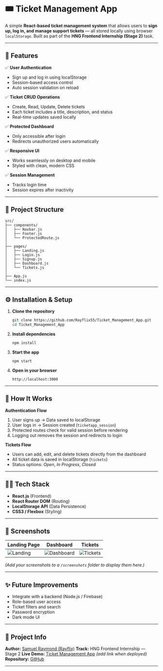 # 🎟️ Ticket Management App

A simple **React-based ticket management system** that allows users to **sign up, log in, and manage support tickets** — all stored locally using browser `localStorage`. Built as part of the **HNG Frontend Internship (Stage 2)** task.

---

## 🚀 Features

✅ **User Authentication**

* Sign up and log in using localStorage
* Session-based access control
* Auto session validation on reload

✅ **Ticket CRUD Operations**

* Create, Read, Update, Delete tickets
* Each ticket includes a title, description, and status
* Real-time updates saved locally

✅ **Protected Dashboard**

* Only accessible after login
* Redirects unauthorized users automatically

✅ **Responsive UI**

* Works seamlessly on desktop and mobile
* Styled with clean, modern CSS

✅ **Session Management**

* Tracks login time
* Session expires after inactivity

---

## 🧩 Project Structure

```
src/
├── components/
│   ├── Navbar.js
│   ├── Footer.js
│   └── ProtectedRoute.js
│
├── pages/
│   ├── Landing.js
│   ├── Login.js
│   ├── Signup.js
│   ├── Dashboard.js
│   └── Tickets.js
│
├── App.js
└── index.js
```

---

## ⚙️ Installation & Setup

1. **Clone the repository**

   ```bash
   git clone https://github.com/Rayflix55/Ticket_Management_App.git
   cd Ticket_Management_App
   ```

2. **Install dependencies**

   ```bash
   npm install
   ```

3. **Start the app**

   ```bash
   npm start
   ```

4. **Open in your browser**

   ```
   http://localhost:3000
   ```

---

## 🧠 How It Works

**Authentication Flow**

1. User signs up → Data saved to localStorage
2. User logs in → Session created (`ticketapp_session`)
3. Protected routes check for valid session before rendering
4. Logging out removes the session and redirects to login

**Tickets Flow**

* Users can add, edit, and delete tickets directly from the dashboard
* All ticket data is saved in localStorage (`tickets`)
* Status options: *Open*, *In Progress*, *Closed*

---

## 🧑‍💻 Tech Stack

* **React.js** (Frontend)
* **React Router DOM** (Routing)
* **LocalStorage API** (Data Persistence)
* **CSS3 / Flexbox** (Styling)

---

## 📸 Screenshots

| Landing Page                          | Dashboard                                 | Tickets                               |
| ------------------------------------- | ----------------------------------------- | ------------------------------------- |
| ![Landing](./screenshots/landing.png) | ![Dashboard](./screenshots/dashboard.png) | ![Tickets](./screenshots/tickets.png) |

*(Add your screenshots to a `/screenshots` folder to display them here.)*

---

## ✨ Future Improvements

* Integrate with a backend (Node.js / Firebase)
* Role-based user access
* Ticket filters and search
* Password encryption
* Dark mode UI

---

## 🏁 Project Info

**Author:** [Samuel Raymond (Rayflix)](https://github.com/Rayflix55)
**Track:** HNG Frontend Internship — Stage 2
**Live Demo:** [Ticket Management App](https://rayflix-ticket.vercel.app) *(add link when deployed)*
**Repository:** [GitHub](https://github.com/Rayflix55/Ticket_Management_App)

---
